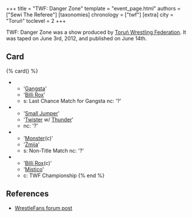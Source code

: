 +++
title = "TWF: Danger Zone"
template = "event_page.html"
authors = ["Sewi The Referee"]
[taxonomies]
chronology = ["twf"]
[extra]
city = "Toruń"
toclevel = 2
+++

TWF: Danger Zone was a show produced by [Toruń Wrestling Federation](@/o/twf.md). It was taped on June 3rd, 2012, and published on June 14th.

## Card

{% card() %}
- - '[Gangsta](@/w/jay-revolt.md)'
  - '[Billi Rox](@/w/corin-mear.md)'
  - s: Last Chance Match for Gangsta
    nc: '?'
- - '[Small Jumper](@/w/small-jumper.md)'
  - '[Twister](@/w/twister.md) w/ [Thunder](@/w/thunder.md)'
  - nc: '?'
- - '[Monster](@/w/chris-hunter.md)(c)'
  - '[Żmija](@/w/zmija.md)'
  - s: Non-Title Match
    nc: '?'
- - '[Billi Rox](@/w/corin-mear.md)(c)'
  - '[Mistico](@/w/mistico.md)'
  - c: TWF Championship
{% end %}

## References

* [WrestleFans forum post](https://wrestlefans.pl/forum/viewtopic.php?f=59&t=29989)
